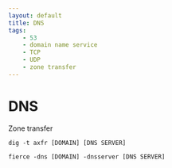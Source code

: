 ```yaml
---
layout: default
title: DNS
tags:
    - 53
    - domain name service
    - TCP
    - UDP
    - zone transfer
---
```

# DNS
Zone transfer
```shell
dig -t axfr [DOMAIN] [DNS SERVER]
```
```shell
fierce -dns [DOMAIN] -dnsserver [DNS SERVER]
```